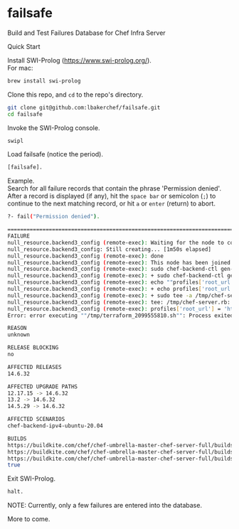 # failsafe
Build and Test Failures Database for Chef Infra Server

Quick Start

Install SWI-Prolog (https://www.swi-prolog.org/).  
For mac:
```bash
brew install swi-prolog
```

Clone this repo, and `cd` to the repo's directory.
```bash
git clone git@github.com:lbakerchef/failsafe.git
cd failsafe
```

Invoke the SWI-Prolog console.
```bash
swipl
```

Load failsafe (notice the period).
```bash
[failsafe].
```

Example.  
Search for all failure records that contain the phrase 'Permission denied'.  
After a record is displayed (if any), hit the `space bar` or semicolon (`;`) to continue to the next matching record, or hit `a` or `enter` (return) to abort.

```bash
?- fail("Permission denied").

=================================================================================
FAILURE
null_resource.backend3_config (remote-exec): Waiting for the node to come online...
null_resource.backend3_config: Still creating... [1m50s elapsed]
null_resource.backend3_config (remote-exec): done
null_resource.backend3_config (remote-exec): This node has been joined to the cluster.
null_resource.backend3_config (remote-exec): sudo chef-backend-ctl gen-server-config chefserver.internal > /tmp/chef-server.rb
null_resource.backend3_config (remote-exec): + sudo chef-backend-ctl gen-server-config chefserver.internal
null_resource.backend3_config (remote-exec): echo ""profiles['root_url'] = 'https://chefserver.internal:9998'"" | sudo tee -a /tmp/chef-server.rb
null_resource.backend3_config (remote-exec): + echo profiles['root_url'] = 'https://chefserver.internal:9998'
null_resource.backend3_config (remote-exec): + sudo tee -a /tmp/chef-server.rb
null_resource.backend3_config (remote-exec): tee: /tmp/chef-server.rb: Permission denied
null_resource.backend3_config (remote-exec): profiles['root_url'] = 'https://chefserver.internal:9998'
Error: error executing ""/tmp/terraform_2099555810.sh"": Process exited with status 1

REASON
unknown

RELEASE BLOCKING
no

AFFECTED RELEASES
14.6.32

AFFECTED UPGRADE PATHS
12.17.15 -> 14.6.32
13.2 -> 14.6.32
14.5.29 -> 14.6.32

AFFECTED SCENARIOS
chef-backend-ipv4-ubuntu-20.04

BUILDS
https://buildkite.com/chef/chef-umbrella-master-chef-server-full/builds/44
https://buildkite.com/chef/chef-umbrella-master-chef-server-full/builds/45
https://buildkite.com/chef/chef-umbrella-master-chef-server-full/builds/47
true
```

Exit SWI-Prolog.
```bash
halt.
```

NOTE: Currently, only a few failures are entered into the database.

More to come.
